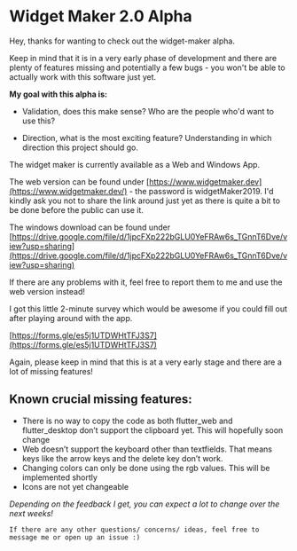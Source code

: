 # Widget Maker 2.0 Alpha

Hey, thanks for wanting to check out the widget-maker alpha.

Keep in mind that it is in a very early phase of development and there are plenty of features missing and potentially a few bugs - you won't be able to actually work with this software just yet.

**My goal with this alpha is:**

- Validation, does this make sense? Who are the people who'd want to use this?

- Direction, what is the most exciting feature? Understanding in which direction this project should go.

The widget maker is currently available as a Web and Windows App.

The web version can be found under [https://www.widgetmaker.dev](https://www.widgetmaker.dev/) - the password is widgetMaker2019. I'd kindly ask you not to share the link around just yet as there is quite a bit to be done before the public can use it.

The windows download can be found under [https://drive.google.com/file/d/1jpcFXp222bGLU0YeFRAw6s_TGnnT6Dve/view?usp=sharing](https://drive.google.com/file/d/1jpcFXp222bGLU0YeFRAw6s_TGnnT6Dve/view?usp=sharing)

If there are any problems with it, feel free to report them to me and use the web version instead!

I got this little 2-minute survey which would be awesome if you could fill out after playing around with the app.

[https://forms.gle/es5j1UTDWHtTFJ3S7](https://forms.gle/es5j1UTDWHtTFJ3S7)

Again, please keep in mind that this is at a very early stage and there are a lot of missing features!

## **Known crucial missing features:**

- There is no way to copy the code as both flutter_web and flutter_desktop don’t support the clipboard yet. This will hopefully soon change
- Web doesn’t support the keyboard other than textfields. That means keys like the arrow keys and the delete key don’t work.
- Changing colors can only be done using the rgb values. This will be implemented shortly
- Icons are not yet changeable

*Depending on the feedback I get, you can expect a lot to change over the next weeks!*

`If there are any other questions/ concerns/ ideas, feel free to message me or open up an issue :)`

